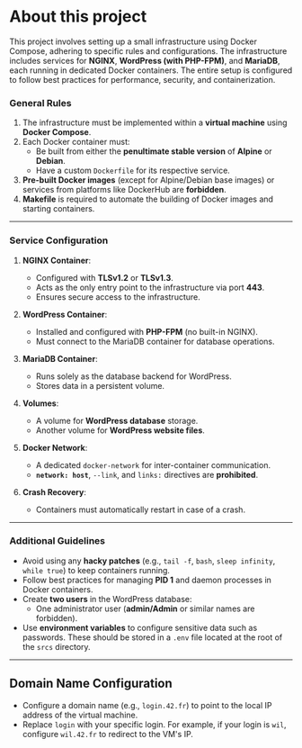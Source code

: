 # About this project
This project involves setting up a small infrastructure using Docker Compose, adhering to specific rules and configurations. 
The infrastructure includes services for **NGINX**, **WordPress (with PHP-FPM)**, and **MariaDB**, each running in dedicated Docker containers. 
The entire setup is configured to follow best practices for performance, security, and containerization.

### General Rules
1. The infrastructure must be implemented within a **virtual machine** using **Docker Compose**.
2. Each Docker container must:
   - Be built from either the **penultimate stable version** of **Alpine** or **Debian**.
   - Have a custom `Dockerfile` for its respective service.
3. **Pre-built Docker images** (except for Alpine/Debian base images) or services from platforms like DockerHub are **forbidden**.
4. **Makefile** is required to automate the building of Docker images and starting containers.

---

### Service Configuration

1. **NGINX Container**:
   - Configured with **TLSv1.2** or **TLSv1.3**.
   - Acts as the only entry point to the infrastructure via port **443**.
   - Ensures secure access to the infrastructure.

2. **WordPress Container**:
   - Installed and configured with **PHP-FPM** (no built-in NGINX).
   - Must connect to the MariaDB container for database operations.

3. **MariaDB Container**:
   - Runs solely as the database backend for WordPress.
   - Stores data in a persistent volume.

4. **Volumes**:
   - A volume for **WordPress database** storage.
   - Another volume for **WordPress website files**.

5. **Docker Network**:
   - A dedicated `docker-network` for inter-container communication.
   - **`network: host`**, `--link`, and `links:` directives are **prohibited**.

6. **Crash Recovery**:
   - Containers must automatically restart in case of a crash.

---

### Additional Guidelines

- Avoid using any **hacky patches** (e.g., `tail -f`, `bash`, `sleep infinity`, `while true`) to keep containers running.
- Follow best practices for managing **PID 1** and daemon processes in Docker containers.
- Create **two users** in the WordPress database:
  - One administrator user (**admin/Admin** or similar names are forbidden).
- Use **environment variables** to configure sensitive data such as passwords. These should be stored in a `.env` file located at the root of the `srcs` directory.

---

## Domain Name Configuration

- Configure a domain name (e.g., `login.42.fr`) to point to the local IP address of the virtual machine.
- Replace `login` with your specific login. For example, if your login is `wil`, configure `wil.42.fr` to redirect to the VM's IP.
